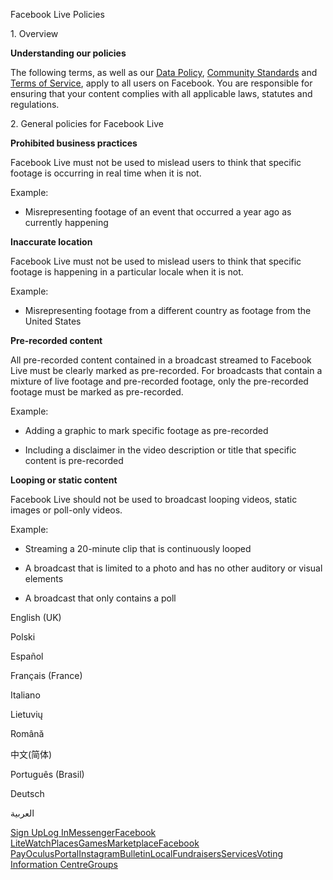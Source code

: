 Facebook Live Policies

1\. Overview

**Understanding our policies**

The following terms, as well as our [Data Policy](https://www.facebook.com/about/privacy/), [Community Standards](https://www.facebook.com/communitystandards/) and [Terms of Service](https://www.facebook.com/legal/terms), apply to all users on Facebook. You are responsible for ensuring that your content complies with all applicable laws, statutes and regulations.

2\. General policies for Facebook Live

**Prohibited business practices**

Facebook Live must not be used to mislead users to think that specific footage is occurring in real time when it is not.

Example:

*   Misrepresenting footage of an event that occurred a year ago as currently happening

**Inaccurate location**

Facebook Live must not be used to mislead users to think that specific footage is happening in a particular locale when it is not.

Example:

*   Misrepresenting footage from a different country as footage from the United States

**Pre-recorded content**

All pre-recorded content contained in a broadcast streamed to Facebook Live must be clearly marked as pre-recorded. For broadcasts that contain a mixture of live footage and pre-recorded footage, only the pre-recorded footage must be marked as pre-recorded.

Example:

*   Adding a graphic to mark specific footage as pre-recorded

*   Including a disclaimer in the video description or title that specific content is pre-recorded

**Looping or static content**

Facebook Live should not be used to broadcast looping videos, static images or poll-only videos.

Example:

*   Streaming a 20-minute clip that is continuously looped

*   A broadcast that is limited to a photo and has no other auditory or visual elements

*   A broadcast that only contains a poll

English (UK)

Polski

Español

Français (France)

Italiano

Lietuvių

Română

中文(简体)

Português (Brasil)

Deutsch

العربية

[Sign Up](https://www.facebook.com/reg/)[Log In](https://www.facebook.com/login/)[Messenger](https://l.facebook.com/l.php?u=https%3A%2F%2Fmessenger.com%2F&h=AT2EKyEJrY63m9uW4vp79PWV-TevzZnztUxy3vHylKl9EpnmWYxAFfCN-4J5d_v6MlVWfupxJL0fnCX1dxQbHbaUsB9RTAlhvpW8Z24xKAmdYPGL0Q7U29QC8oh0TbO7xvrXRoHMaHY8azUJXqk5bCrNQLGzByVKCFU-Iw)[Facebook Lite](https://www.facebook.com/lite/)[Watch](https://en-gb.facebook.com/watch/)[Places](https://www.facebook.com/places/)[Games](https://www.facebook.com/games/)[Marketplace](https://www.facebook.com/marketplace/)[Facebook Pay](https://pay.facebook.com/)[Oculus](https://l.facebook.com/l.php?u=https%3A%2F%2Fwww.oculus.com%2F&h=AT2EKyEJrY63m9uW4vp79PWV-TevzZnztUxy3vHylKl9EpnmWYxAFfCN-4J5d_v6MlVWfupxJL0fnCX1dxQbHbaUsB9RTAlhvpW8Z24xKAmdYPGL0Q7U29QC8oh0TbO7xvrXRoHMaHY8azUJXqk5bCrNQLGzByVKCFU-Iw)[Portal](https://portal.facebook.com/)[Instagram](https://l.facebook.com/l.php?u=https%3A%2F%2Fwww.instagram.com%2F&h=AT2EKyEJrY63m9uW4vp79PWV-TevzZnztUxy3vHylKl9EpnmWYxAFfCN-4J5d_v6MlVWfupxJL0fnCX1dxQbHbaUsB9RTAlhvpW8Z24xKAmdYPGL0Q7U29QC8oh0TbO7xvrXRoHMaHY8azUJXqk5bCrNQLGzByVKCFU-Iw)[Bulletin](https://www.bulletin.com/)[Local](https://www.facebook.com/local/lists/245019872666104/)[Fundraisers](https://www.facebook.com/fundraisers/)[Services](https://www.facebook.com/biz/directory/)[Voting Information Centre](https://www.facebook.com/votinginformationcenter/?entry_point=c2l0ZQ%3D%3D)[Groups](https://www.facebook.com/groups/explore/)